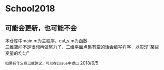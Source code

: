 # School2018
**可能会更新，也可能不会**  
--------------------------
本仓库中main.m为主程序，cal_s.m为函数  
三维空间不是很想再做努力了，二维平面点集有空的话会编写程序，以实现“某些变量的均匀”

`如果有什么意见或建议，可以在Issue中提出`
2018/6/5
